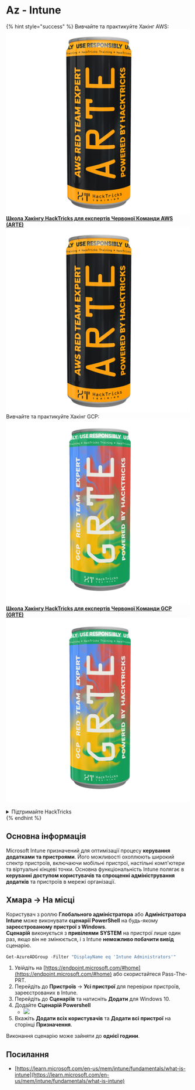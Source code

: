# Az - Intune

{% hint style="success" %}
Вивчайте та практикуйте Хакінг AWS: <img src="/.gitbook/assets/image.png" alt="" data-size="line">[**Школа Хакінгу HackTricks для експертів Червоної Команди AWS (ARTE)**](https://training.hacktricks.xyz/courses/arte)<img src="/.gitbook/assets/image.png" alt="" data-size="line">\
Вивчайте та практикуйте Хакінг GCP: <img src="/.gitbook/assets/image (2).png" alt="" data-size="line">[**Школа Хакінгу HackTricks для експертів Червоної Команди GCP (GRTE)**<img src="/.gitbook/assets/image (2).png" alt="" data-size="line">](https://training.hacktricks.xyz/courses/grte)

<details>

<summary>Підтримайте HackTricks</summary>

* Перевірте [**плани підписки**](https://github.com/sponsors/carlospolop)!
* **Приєднуйтесь до** 💬 [**групи Discord**](https://discord.gg/hRep4RUj7f) або [**групи Telegram**](https://t.me/peass) або **слідкуйте** за нами на **Twitter** 🐦 [**@hacktricks\_live**](https://twitter.com/hacktricks\_live)**.**
* **Поширюйте хакерські трюки, надсилаючи PR до** [**HackTricks**](https://github.com/carlospolop/hacktricks) та [**HackTricks Cloud**](https://github.com/carlospolop/hacktricks-cloud) репозиторіїв на GitHub.

</details>
{% endhint %}

## Основна інформація

Microsoft Intune призначений для оптимізації процесу **керування додатками та пристроями**. Його можливості охоплюють широкий спектр пристроїв, включаючи мобільні пристрої, настільні комп'ютери та віртуальні кінцеві точки. Основна функціональність Intune полягає в **керуванні доступом користувачів та спрощенні адміністрування додатків** та пристроїв в мережі організації.

## Хмара -> На місці

Користувач з роллю **Глобального адміністратора** або **Адміністратора Intune** може виконувати **сценарії PowerShell** на будь-якому **зареєстрованому пристрої з Windows**.\
**Сценарій** виконується з **привілеями** **SYSTEM** на пристрої лише один раз, якщо він не змінюється, і з Intune **неможливо побачити вивід** сценарію.
```powershell
Get-AzureADGroup -Filter "DisplayName eq 'Intune Administrators'"
```
1. Увійдіть на [https://endpoint.microsoft.com/#home](https://endpoint.microsoft.com/#home) або скористайтеся Pass-The-PRT.
2. Перейдіть до **Пристроїв** -> **Усі пристрої** для перевірки пристроїв, зареєстрованих в Intune.
3. Перейдіть до **Сценаріїв** та натисніть **Додати** для Windows 10.
4. Додайте **Сценарій Powershell**
   * ![](<../../.gitbook/assets/image (2) (1) (2) (2) (1).png>)
5. Вкажіть **Додати всіх користувачів** та **Додати всі пристрої** на сторінці **Призначення**.

Виконання сценарію може зайняти до **однієї години**.

## Посилання

* [https://learn.microsoft.com/en-us/mem/intune/fundamentals/what-is-intune](https://learn.microsoft.com/en-us/mem/intune/fundamentals/what-is-intune)
